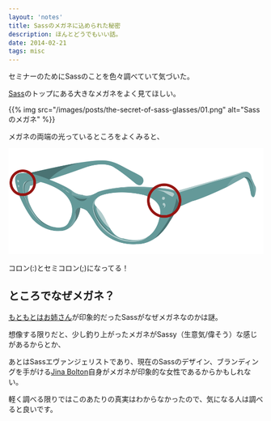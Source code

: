 ```yaml
---
layout: 'notes'
title: Sassのメガネに込められた秘密
description: ほんとどうでもいい話。
date: 2014-02-21
tags: misc
---
```

セミナーのためにSassのことを色々調べていて気づいた。

[Sass](http://sass-lang.com/)のトップにある大きなメガネをよく見てほしい。

{{% img src="/images/posts/the-secret-of-sass-glasses/01.png" alt="Sassのメガネ" %}}

メガネの両端の光っているところをよくみると、

<div class="entry__media">

![](/images/posts/the-secret-of-sass-glasses/02.png)

</div>

コロン(:)とセミコロン(;)になってる！

## ところでなぜメガネ？

[もともとはお姉さん](http://en.wikipedia.org/wiki/File:Sass_Logo.gif)が印象的だったSassがなぜメガネなのかは謎。

想像する限りだと、少し釣り上がったメガネがSassy（生意気/偉そう）な感じがあるからとか、

あとはSassエヴァンジェリストであり、現在のSassのデザイン、ブランディングを手がける[Jina Bolton](http://vimeo.com/45897176)自身がメガネが印象的な女性であるからかもしれない。

軽く調べる限りではこのあたりの真実はわからなかったので、気になる人は調べると良いです。
